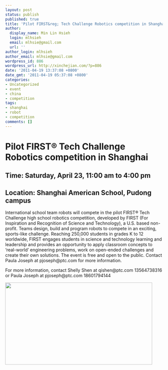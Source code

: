 ```yaml
---
layout: post
status: publish
published: true
title: 'Pilot FIRST&reg; Tech Challenge Robotics competition in Shanghai: April 23'
author:
  display_name: Min Lin Hsieh
  login: mlhsieh
  email: mlhsie@gmail.com
  url: ''
author_login: mlhsieh
author_email: mlhsie@gmail.com
wordpress_id: 886
wordpress_url: http://xinchejian.com/?p=886
date: '2011-04-19 13:37:08 +0800'
date_gmt: '2011-04-19 05:37:08 +0800'
categories:
- Uncategorized
- event
- china
- competition
tags:
- shanghai
- robot
- competition
comments: []
---
```

<h1>Pilot FIRST&reg; Tech Challenge Robotics competition in Shanghai</h1></p>
<h2>Time: Saturday, April 23, 11:00 am to 4:00 pm</h2></p>
<h2>Location: Shanghai American School, Pudong campus</h2></p>
<p>International school team robots will compete in the pilot FIRST&reg; Tech Challenge high school robotics competition, developed by FIRST (For Inspiration and Recognition of Science and Technology), a U.S. based non-profit.  Teams design, build and program robots to compete in an exciting, sports-like challenge.  Reaching 250,000 students in grades K to 12 worldwide, FIRST  engages students in science and technology learning and leadership and provides an opportunity to apply classroom concepts to &lsquo;real-world&rsquo; engineering problems, work on open-ended challenges and create their own solutions.  The event is free and open to the public.  Contact Paula Joseph at pjoseph@ptc.com for more information.</p></p>
<p>For more information, contact Shelly Shen at qishen@ptc.com 13564738316 or Paula Joseph at pjoseph@ptc.com 18601794144</p></p>
<p><a href="http://xinchejian.com/2011/04/19/pilot-first%c2%ae-tech-challenge-robotics-competition/ftc-flyer/" rel="attachment wp-att-887" target="_blank"><img src="http://xinchejian.com/wp-content/uploads/2011/04/FTC-Flyer-600x335.jpg" alt="" title="FTC Flyer" width="470" height="262" class="alignnone size-large wp-image-887" /></a></p>

